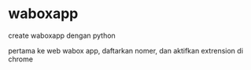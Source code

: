 # waboxapp
create waboxapp dengan python

pertama ke web wabox app,
daftarkan nomer,
dan aktifkan extrension di chrome